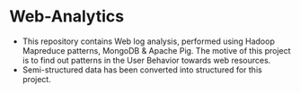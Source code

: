 # Web-Analytics

- This repository contains Web log analysis, performed using Hadoop Mapreduce patterns, MongoDB & Apache Pig. The motive of this project is to find out patterns in the User Behavior towards web resources.
- Semi-structured data has been converted into structured for this project.


